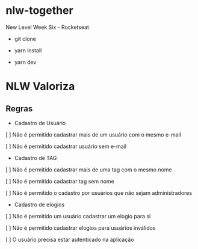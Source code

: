 # nlw-together
New Level Week Six - Rocketseat

 - git clone 

 - yarn install

 - yarn dev



 # NLW Valoriza

## Regras

- Cadastro de Usuário

 [ ] Não é permitido cadastrar mais de um usuário com o mesmo e-mail

 [ ] Não é permitido cadastrar usuário sem e-mail

- Cadastro de TAG

[ ] Não é permitido cadastrar mais de uma tag com o mesmo nome

[ ] Não é permitido cadastrar tag sem nome

[ ] Não é permitido o cadastro por usuários que não sejam administradores

- Cadastro de elogios

[ ] Não é permitido um usuário cadastrar um elogio para si

[ ] Não é permitido cadastrar elogios para usuários inválidos

[ ] O usuário precisa estar autenticado na aplicação